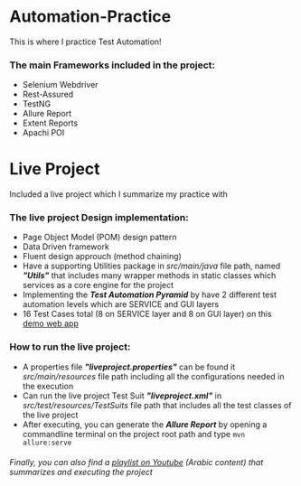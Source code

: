 # Automation-Practice
This is where I practice Test Automation!

### The main Frameworks included in the project:
* Selenium Webdriver
* Rest-Assured
* TestNG
* Allure Report
* Extent Reports
* Apachi POI


# Live Project
Included a live project which I summarize my practice with 

### The live project Design implementation:
* Page Object Model (POM) design pattern
* Data Driven framework
* Fluent design approuch (method chaining)
* Have a supporting Utilities package in *src/main/java* file path, named ***"Utils"*** that includes many wrapper methods in static classes which services as a core engine for the project 
* Implementing the ***Test Automation Pyramid*** by have 2 different test automation levels which are SERVICE and GUI layers
* 16 Test Cases total (8 on SERVICE layer and 8 on GUI layer) on this [demo web app](https://www.phptravels.net/)

### How to run the live project:
* A properties file ***"liveproject.properties"*** can be found it *src/main/resources* file path including all the configurations needed in the execution
* Can run the live project Test Suit ***"liveproject.xml"*** in *src/test/resources/TestSuits* file path that includes all the test classes of the live project
* After executing, you can generate the ***Allure Report*** by opening a commandline terminal on the project root path and type `mvn allure:serve`


###### Finally, you can also find a [playlist on Youtube](https://youtube.com/playlist?list=PLmayvCz0Xqr6TT-XJHlPtjDSdJ8WArBHi) (Arabic content) that summarizes and executing the project
